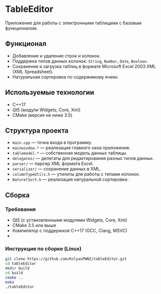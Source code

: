 # TableEditor

Приложение для работы с электронными таблицами с базовым функционалом.

## Функционал

- Добавление и удаление строк и колонок.
- Поддержка типов данных колонок: `String`, `Number`, `Date`, `Boolean`.
- Сохранение и загрузка таблиц в формате Microsoft Excel 2003 XML (XML Spreadsheet).
- Натуральная сортировка по содержимому ячеек.

## Используемые технологии

- C++17
- Qt5 (модули Widgets, Core, Xml)
- CMake (версия не ниже 3.5)

## Структура проекта

- `main.cpp` — точка входа в программу.
- `mainwindow.*` — реализация главного окна приложения.
- `tablemodel.*` — собственная модель данных таблицы.
- `delegates/` — делегаты для редактирования разных типов данных.
- `parser/` — парсер XML формата Excel.
- `serializer/` — сохранение данных в XML.
- `columnTypeUtils.h` — утилиты для работы с типами колонок.
- `NaturelSort.h` — реализация натуральной сортировки.

## Сборка

### Требования

- Qt5 (с установленными модулями Widgets, Core, Xml)
- CMake 3.5 или выше
- Компилятор с поддержкой C++17 (GCC, Clang, MSVC)
- 

### Инструкция по сборке (Linux)

```bash
git clone https://github.com/KolyanPWNZ/tableEditor.git
cd tableEditor
mkdir build
cd build
cmake ..
make
./tableEditor
```

## 
